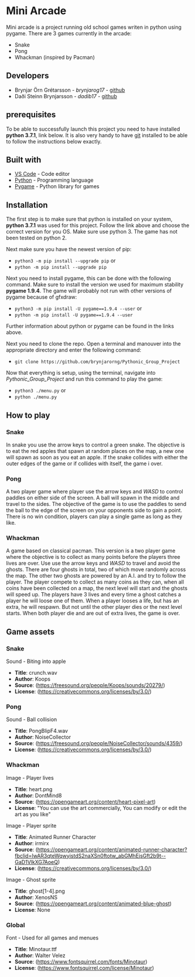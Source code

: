 # Mini Arcade

Mini arcade is a project running old school games writen in python using pygame. There are 3 games currently in the arcade:

* Snake
* Pong
* Whackman (inspired by Pacman)


## Developers
* Brynjar Örn Grétarsson - *brynjarog17* - [github](https://github.com/brynjarorng)
* Daði Steinn Brynjarsson - *dadib17* - [github](https://github.com/dadisteinn)

## prerequisites
To be able to successfully launch this project you need to have installed **python 3.7.1**, link below. It is also very handy to have [git](https://git-scm.com/) installed to be able to follow the instructions below exactly.


## Built with
* [VS Code](https://code.visualstudio.com/Download) - Code editor
* [Python](https://www.python.org/downloads/) - Programming language
* [Pygame](https://www.pygame.org/wiki/GettingStarted) - Python library for games


## Installation
The first step is to make sure that python is installed on your system, **python 3.7.1** was used for this project. Follow the link above and choose the correct version for you OS. Make sure use python 3. The game has not been tested on python 2.

Next make sure you have the newest version of pip:
* `python3 -m pip install --upgrade pip`
or
* `python -m pip install --upgrade pip`

Next you need to install pygame, this can be done with the following command. Make sure to install the version we used for maximum stability **pygame 1.9.4**. The game will probably not run with other versions of pygame because of gfxdraw:
* `python3 -m pip install -U pygame==1.9.4 --user`
or
* `python -m pip install -U pygame==1.9.4 --user`

Further information about python or pygame can be found in the links above.

Next you need to clone the repo. Open a terminal and manouver into the appropriate directory and enter the following command:

* `git clone https://github.com/brynjarorng/Pythonic_Group_Project`

Now that everything is setup, using the terminal, navigate into *Pythonic_Group_Project* and run this command to play the game:
* `python3 ./menu.py`
or
* `python ./menu.py`

## How to play

### Snake
In snake you use the arrow keys to control a green snake. The objective is to eat the red apples that spawn at random places on the map, a new one will spawn as soon as you eat an apple. If the snake collides with either the outer edges of the game or if collides with itself, the game i over.

### Pong
A two player game where player use the arrow keys and *WASD* to control paddles on either side of the screen. A ball will spawn in the middle and travel to the sides. The objective of the game is to use the paddles to send the ball to the edge of the screen on your opponents side to gain a point. There is no win condition, players can play a single game as long as they like.

### Whackman
A game based on classical pacman. This version is a two player game where the objective is to collect as many points before the players three lives are over. Use use the arrow keys and *WASD* to travel and avoid the ghosts. There are four ghosts in total, two of which move randomly across the map. The other two ghosts are powered by an A.I. and try to follow the player. The player compete to collect as many coins as they can, when all coins have been collected on a map, the next level will start and the ghosts will speed up. The players have 3 lives and every time a ghost catches a player he will loose one of them. When a player looses a life, but has an extra, he will respawn. But not until the other player dies or the next level starts. When both player die and are out of extra lives, the game is over.

## Game assets

### Snake
Sound - Biting into apple
* **Title**: crunch.wav
* **Author**: Koops
* **Source**: (https://freesound.org/people/Koops/sounds/20279/)
* **License**: (https://creativecommons.org/licenses/by/3.0/)

### Pong
Sound - Ball collision
* **Title**: PongBlipF4.wav
* **Author**: NoiseCollector
* **Source**: (https://freesound.org/people/NoiseCollector/sounds/4359/)
* **License**: (https://creativecommons.org/licenses/by/3.0/)

### Whackman
Image - Player lives
* **Title**: heart.png
* **Author**: DontMind8
* **Source**: (https://opengameart.org/content/heart-pixel-art)
* **License**: "You can use the art commercially, You can modify or edit the art as you like"

Image - Player sprite
* **Title**: Animated Runner Character
* **Author**: irmirx
* **Source**: (https://opengameart.org/content/animated-runner-character?fbclid=IwAR3qteWqwyistdS2naXSn0ftotw_abGMhEjsGft2b9t--GaD1VlkXG7AoeQ)
* **License**: (https://creativecommons.org/licenses/by/3.0/)

Image - Ghost sprite
* **Title**: ghost[1-4].png
* **Author**: XenosNS
* **Source**: (https://opengameart.org/content/animated-blue-ghost)
* **License**: None

### Global
Font - Used for all games and menues
* **Title**: Minotaur.ttf
* **Author**: Walter Velez
* **Source**: (https://www.fontsquirrel.com/fonts/Minotaur)
* **License**: (https://www.fontsquirrel.com/license/Minotaur)
